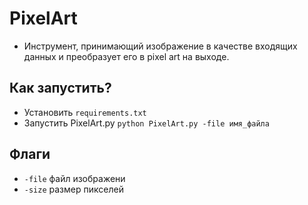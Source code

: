 # PixelArt
 
- Инструмент, принимающий изображение в качестве входящих данных и преобразует его в pixel art на выходе.

## Как запустить?

- Установить ``requirements.txt``
- Запустить PixelArt.py ``python PixelArt.py -file имя_файла``

## Флаги

- `-file` файл изображени
- `-size` размер пикселей